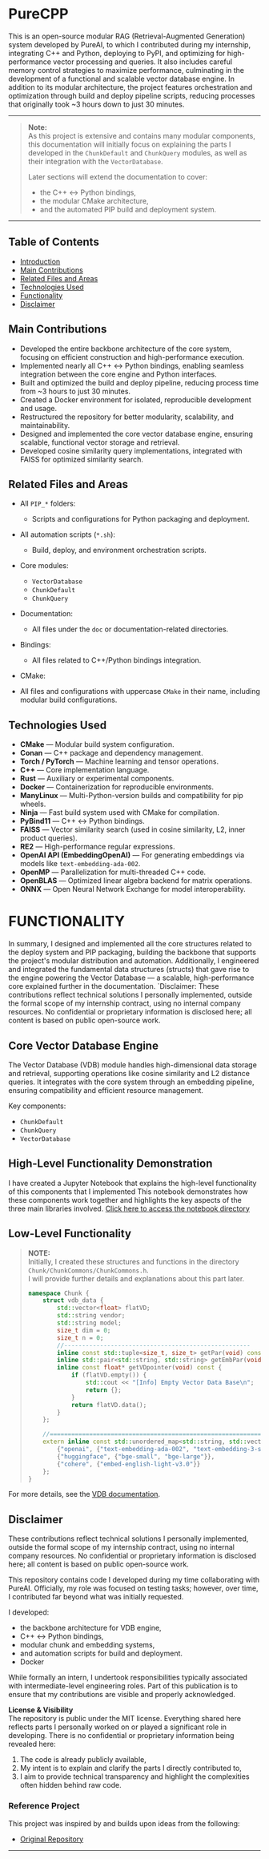 # PureCPP
This is an open-source modular RAG (Retrieval-Augmented Generation) system developed by PureAI, to which I contributed during my internship, integrating C++ and Python, deploying to PyPI, and optimizing for high-performance vector processing and queries.
It also includes careful memory control strategies to maximize performance, culminating in the development of a functional and scalable vector database engine.
In addition to its modular architecture, the project features orchestration and optimization through build and deploy pipeline scripts, reducing processes that originally took ~3 hours down to just 30 minutes.

---


> **Note:**  
> As this project is extensive and contains many modular components, this documentation will initially focus on explaining the parts I developed in the `ChunkDefault` and `ChunkQuery` modules, as well as their integration with the `VectorDatabase`.  
> 
> Later sections will extend the documentation to cover:
> - the C++ <-> Python bindings,
> - the modular CMake architecture,
> - and the automated PIP build and deployment system.

---
## Table of Contents

- [Introduction](#purecpp)
- [Main Contributions](#main-contributions)
- [Related Files and Areas](#related-files-and-areas)
- [Technologies Used](#technologies-used)
- [Functionality](#functionality)
- [Disclaimer](#disclaimer)


## Main Contributions

- Developed the entire backbone architecture of the core system, focusing on efficient construction and high-performance execution.
-  Implemented nearly all C++ <-> Python bindings, enabling seamless integration between the core engine and Python interfaces.
- Built and optimized the build and deploy pipeline, reducing process time from ~3 hours to just 30 minutes.
- Created a Docker environment for isolated, reproducible development and usage.
-  Restructured the repository for better modularity, scalability, and maintainability.
-  Designed and implemented the core vector database engine, ensuring scalable, functional vector storage and retrieval.
-  Developed cosine similarity query implementations, integrated with FAISS for optimized similarity search.
## Related Files and Areas

- All `PIP_*` folders:
  - Scripts and configurations for Python packaging and deployment.
  
- All automation scripts (`*.sh`):
  - Build, deploy, and environment orchestration scripts.

- Core modules:
  - `VectorDatabase`
  - `ChunkDefault`
  - `ChunkQuery`

- Documentation:
  - All files under the `doc` or documentation-related directories.
- Bindings:
  - All files related to C++/Python bindings integration.
-  CMake:
  - All files and configurations with uppercase `CMake` in their name, including modular build configurations.

## Technologies Used

- **CMake** — Modular build system configuration.
- **Conan** — C++ package and dependency management.
- **Torch / PyTorch** — Machine learning and tensor operations.
- **C++** — Core implementation language.
- **Rust** — Auxiliary or experimental components.
- **Docker** — Containerization for reproducible environments.
- **ManyLinux** — Multi-Python-version builds and compatibility for pip wheels.
-  **Ninja** — Fast build system used with CMake for compilation.
-  **PyBind11** — C++ <-> Python bindings.
- **FAISS** — Vector similarity search (used in cosine similarity, L2, inner product queries).
- **RE2** — High-performance regular expressions.
-  **OpenAI API (EmbeddingOpenAI)** — For generating embeddings via models like `text-embedding-ada-002`.
-  **OpenMP** — Parallelization for multi-threaded C++ code.
- **OpenBLAS** — Optimized linear algebra backend for matrix operations.
- **ONNX** — Open Neural Network Exchange for model interoperability.

# FUNCTIONALITY
In summary, I designed and implemented all the core structures related to the deploy system and PIP packaging, building the backbone that supports the project's modular distribution and automation.
Additionally, I engineered and integrated the fundamental data structures (structs) that gave rise to the engine powering the Vector Database — a scalable, high-performance core explained further in the documentation.
`Disclaimer: These contributions reflect technical solutions I personally implemented, outside the formal scope of my internship contract, using no internal company resources. No confidential or proprietary information is disclosed here; all content is based on public open-source work.

## Core Vector Database Engine

The Vector Database (VDB) module handles high-dimensional data storage and retrieval, supporting operations like cosine similarity and L2 distance queries. It integrates with the core system through an embedding pipeline, ensuring compatibility and efficient resource management.

Key components:
- `ChunkDefault`
- `ChunkQuery`
- `VectorDatabase`
  
## High-Level Functionality Demonstration
I have created a Jupyter Notebook that explains the high-level functionality of this components that I implemented 
This notebook demonstrates how these components work together and highlights the key aspects of the three main libraries involved. [Click here to access the notebook directory](https://github.com/bbzaffari/Lightning-Fast-RAG-Core-PureAI-s-PureCPP-VDB)

## Low-Level Functionality

> **NOTE:**  
> Initially, I created these structures and functions in the directory `Chunk/ChunkCommons/ChunkCommons.h`.  
> I will provide further details and explanations about this part later.
>
> ```c++
> namespace Chunk {
>     struct vdb_data {
>         std::vector<float> flatVD;
>         std::string vendor;
>         std::string model;
>         size_t dim = 0;
>         size_t n = 0;
>         //----------------------------------------------------
>         inline const std::tuple<size_t, size_t> getPar(void) const { return { n, dim }; }
>         inline std::pair<std::string, std::string> getEmbPar(void) const { return { vendor, model }; }
>         inline const float* getVDpointer(void) const {
>             if (flatVD.empty()) {
>                 std::cout << "[Info] Empty Vector Data Base\n";
>                 return {};
>             }
>             return flatVD.data();
>         }
>     };
>
>     //===============================================================================================
>     extern inline const std::unordered_map<std::string, std::vector<std::string>> EmbeddingModel = {
>         {"openai", {"text-embedding-ada-002", "text-embedding-3-small", "..."}},
>         {"huggingface", {"bge-small", "bge-large"}},
>         {"cohere", {"embed-english-light-v3.0"}}
>     };
> }
> ```

For more details, see the [VDB documentation](https://github.com/bbzaffari/Open-Source-RAG-Engine-System-with-Modular-Vector-Processing).


## Disclaimer
These contributions reflect technical solutions I personally implemented, outside the formal scope of my internship contract, using no internal company resources. No confidential or proprietary information is disclosed here; all content is based on public open-source work.

This repository contains code I developed during my time collaborating with PureAI.
Officially, my role was focused on testing tasks; however, over time, I contributed far beyond what was initially requested.

I developed:
- the backbone architecture for VDB engine,
- C++ <-> Python bindings,
- modular chunk and embedding systems,
- and automation scripts for build and deployment.
- Docker

While formally an intern, I undertook responsibilities typically associated with intermediate-level engineering roles.
Part of this publication is to ensure that my contributions are visible and properly acknowledged.

**License & Visibility**  
The repository is public under the MIT license.
Everything shared here reflects parts I personally worked on or played a significant role in developing.
There is no confidential or proprietary information being revealed here:
1. The code is already publicly available,
2. My intent is to explain and clarify the parts I directly contributed to,
3. I aim to provide technical transparency and highlight the complexities often hidden behind raw code.

### Reference Project

This project was inspired by and builds upon ideas from the following:

- [Original Repository](https://github.com/pureai-ecosystem/purecpp)


---

